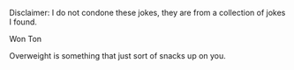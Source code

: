 Disclaimer: I do not condone these jokes, they are from a collection of jokes I found.

Won Ton

Overweight is something that just sort of snacks up on you.

